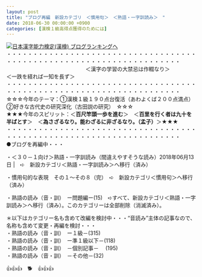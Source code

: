 ```yaml
---
layout: post
title: "ブログ再編　新設カテゴリ　＜慣用句＞　＜熟語・一字訓読み＞　"
date: 2018-06-30 00:00:00 +0900
categories: [漢検１級高得点獲得のためには]
---
```


[![](/syuusyuu9701/assets/images/ブログ再編-新設カテゴリ-＜慣用句＞-＜熟語・一字訓読み＞--br_c_3028_1.gif)](http://blog.with2.net/link.php?1659096:3028 "日本漢字能力検定(漢検) ブログランキングへ")[日本漢字能力検定(漢検) ブログランキングへ](http://blog.with2.net/link.php?1659096:3028)  
・・・・・・・・・・・・・・・・・・・・・・・・・・・・・・・・・・・・・・・・・・・・・・・・・・・・・・・・・・・・・・・・・・・・・  
　　　　　　　　　　　　　　　＜漢字の学習の大禁忌は作輟なり＞　　　　　＜一跌を経れば一知を長ず＞　　　　　  
・・・・・・・・・・・・・・・・・・・・・・・・・・・・・・・・・・・・・・・・・・・・・・・・・・・・・・・・・・・・・・・・・・・・・  
☆☆☆今年のテーマ：①漢検１級１９０点台復活（あわよくば２００点満点）　②好きな古代史の研究深化（古田説の研究）　☆☆☆  
★★★今年のスピリット：＜**百尺竿頭一歩を進む**＞　＜**百里を行く者は九十を半ばとす**＞　＜**為さざるなり。能わざるに非ざるなり。（孟子）**＞★★★  
・・・・・・・・・・・・・・・・・・・・・・・・・・・・・・・・・・・・・・・・・・・・・・・・・・・・・・・・・・・・・・・・・・・・・  
●ブログを再編中・・・  
  
・＜３０－１向け＞熟語・一字訓読み（間違えやすそうな読み）2018年06月13日 |　➪　新設カテゴリ＜熟語・一字訓読み＞へ移行（済み）  
  
・慣用句的な表現　その１～その８（完）　➪　新設カテゴリ＜慣用句＞へ移行（済み）　  
  
・熟語の読み（音・訓）　ー問題編ー(15)　➪すべて、新設カテゴリ＜熟語・一字訓読み＞へ移行（済み）。このカテゴリーは全部削除（消滅済み）。  
  
＊以下はカテゴリー名も含めて改編を検討中・・・“音読み”主体の記事なので、名称も含めて変更・再編を検討・・・  
・熟語の読み（音・訓）　ー１級－(315)  
・熟語の読み（音・訓）　ー準１級以下－(118)  
・熟語の読み（音・訓）　－個別記事－　 (195)  
・熟語の読み（音・訓）　－その他－(32)  
  
👍👍👍　🐕　👍👍👍